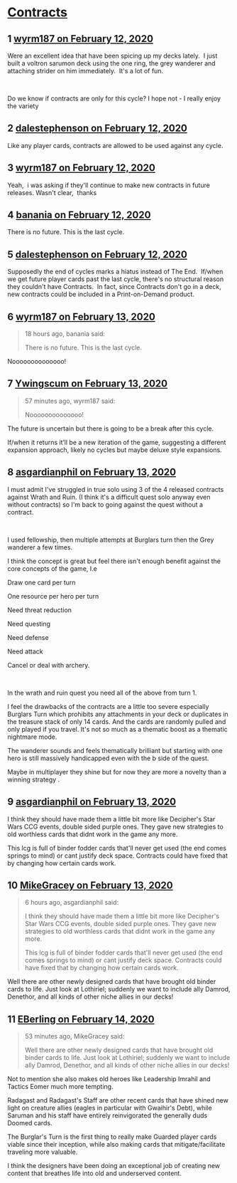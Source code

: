 # [Contracts](https://community.fantasyflightgames.com/topic/305742-contracts/)

## 1 [wyrm187 on February 12, 2020](https://community.fantasyflightgames.com/topic/305742-contracts/?do=findComment&comment=3892415)

Were an excellent idea that have been spicing up my decks lately.  I just built a voltron sarumon deck using the one ring, the grey wanderer and attaching strider on him immediately.  It's a lot of fun. 

 

Do we know if contracts are only for this cycle? I hope not - I really enjoy the variety

## 2 [dalestephenson on February 12, 2020](https://community.fantasyflightgames.com/topic/305742-contracts/?do=findComment&comment=3892429)

Like any player cards, contracts are allowed to be used against any cycle.

## 3 [wyrm187 on February 12, 2020](https://community.fantasyflightgames.com/topic/305742-contracts/?do=findComment&comment=3892546)

Yeah,  i was asking if they'll continue to make new contracts in future releases. Wasn't clear,  thanks 

## 4 [banania on February 12, 2020](https://community.fantasyflightgames.com/topic/305742-contracts/?do=findComment&comment=3892549)

There is no future. This is the last cycle.

## 5 [dalestephenson on February 12, 2020](https://community.fantasyflightgames.com/topic/305742-contracts/?do=findComment&comment=3892556)

Supposedly the end of cycles marks a hiatus instead of The End.  If/when we get future player cards past the last cycle, there's no structural reason they couldn't have Contracts.  In fact, since Contracts don't go in a deck, new contracts could be included in a Print-on-Demand product.

## 6 [wyrm187 on February 13, 2020](https://community.fantasyflightgames.com/topic/305742-contracts/?do=findComment&comment=3893081)

> 18 hours ago, banania said:
> 
> There is no future. This is the last cycle.

Noooooooooooooo!

## 7 [Ywingscum on February 13, 2020](https://community.fantasyflightgames.com/topic/305742-contracts/?do=findComment&comment=3893143)

> 57 minutes ago, wyrm187 said:
> 
> Noooooooooooooo!

The future is uncertain but there is going to be a break after this cycle.

If/when it returns it’ll be a new iteration of the game, suggesting a different expansion approach, likely no cycles but maybe deluxe style expansions.

## 8 [asgardianphil on February 13, 2020](https://community.fantasyflightgames.com/topic/305742-contracts/?do=findComment&comment=3893192)

I must admit I've struggled in true solo using 3 of the 4 released contracts against Wrath and Ruin. (I think it's a difficult quest solo anyway even without contracts) so I'm back to going against the quest without a contract. 

 

I used fellowship, then multiple attempts at Burglars turn then the Grey wanderer a few times. 

I think the concept is great but feel there isn't enough benefit against the core concepts of the game, I.e

Draw one card per turn

One resource per hero per turn

Need threat reduction 

Need questing

Need defense

Need attack

Cancel or deal with archery. 

 

In the wrath and ruin quest you need all of the above from turn 1. 

I feel the drawbacks of the contracts are a little too severe especially Burglars Turn which prohibits any attachments in your deck or duplicates in the treasure stack of only 14 cards. And the cards are randomly pulled and only played if you travel. It's not so much as a thematic boost as a thematic nightmare mode. 

The wanderer sounds and feels thematically brilliant but starting with one hero is still massively handicapped even with the b side of the quest. 

Maybe in multiplayer they shine but for now they are more a novelty than a winning strategy . 

## 9 [asgardianphil on February 13, 2020](https://community.fantasyflightgames.com/topic/305742-contracts/?do=findComment&comment=3893203)

I think they should have made them a little bit more like Decipher's Star Wars CCG events, double sided purple ones. They gave new strategies to old worthless cards that didnt work in the game any more. 

This lcg is full of binder fodder cards that'll never get used (the end comes springs to mind) or cant justify deck space. Contracts could have fixed that by changing how certain cards work. 

## 10 [MikeGracey on February 13, 2020](https://community.fantasyflightgames.com/topic/305742-contracts/?do=findComment&comment=3893569)

> 6 hours ago, asgardianphil said:
> 
> I think they should have made them a little bit more like Decipher's Star Wars CCG events, double sided purple ones. They gave new strategies to old worthless cards that didnt work in the game any more. 
> 
> This lcg is full of binder fodder cards that'll never get used (the end comes springs to mind) or cant justify deck space. Contracts could have fixed that by changing how certain cards work. 

Well there are other newly designed cards that have brought old binder cards to life. Just look at Lothiriel; suddenly we want to include ally Damrod, Denethor, and all kinds of other niche allies in our decks!

## 11 [EBerling on February 14, 2020](https://community.fantasyflightgames.com/topic/305742-contracts/?do=findComment&comment=3893610)

> 53 minutes ago, MikeGracey said:
> 
> Well there are other newly designed cards that have brought old binder cards to life. Just look at Lothiriel; suddenly we want to include ally Damrod, Denethor, and all kinds of other niche allies in our decks!


Not to mention she also makes old heroes like Leadership Imrahil and Tactics Eomer much more tempting.

Radagast and Radagast's Staff are other recent cards that have shined new light on creature allies (eagles in particular with Gwaihir's Debt), while Saruman and his staff have entirely reinvigorated the generally duds Doomed cards. 

The Burglar's Turn is the first thing to really make Guarded player cards viable since their inception, while also making cards that mitigate/facilitate traveling more valuable.


I think the designers have been doing an exceptional job of creating new content that breathes life into old and underserved content.

 

 

